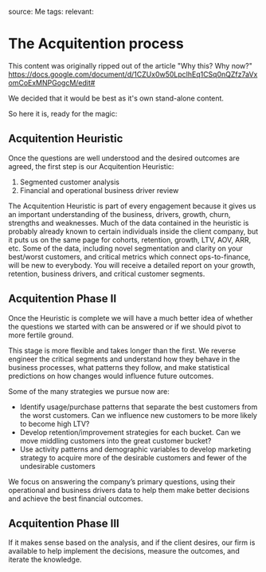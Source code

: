 source: Me
tags: 
relevant: 

# The Acquitention process

This content was originally ripped out of the article "Why this? Why now?"
https://docs.google.com/document/d/1CZUx0w50LpclhEq1CSq0nQZfz7aVxomCoExMNPGogcM/edit#

We decided that it would be best as it's own stand-alone content.

So here it is, ready for the magic:

## Acquitention Heuristic

Once the questions are well understood and the desired outcomes are agreed, the first step is our Acquitention Heuristic:
1. Segmented customer analysis
2. Financial and operational business driver review

The Acquitention Heuristic is part of every engagement because it gives us an important understanding of the business, drivers, growth, churn, strengths and weaknesses. Much of the data contained in the heuristic is probably already known to certain individuals inside the client company, but it puts us on the same page for cohorts, retention, growth, LTV, AOV, ARR, etc. Some of the data, including novel segmentation and clarity on your best/worst customers, and critical metrics which connect ops-to-finance, will be new to everybody.
You will receive a detailed report on your growth, retention, business drivers, and critical customer segments.

## Acquitention Phase II
Once the Heuristic is complete we will have a much better idea of whether the questions we started with can be answered or if we should pivot to more fertile ground.

This stage is more flexible and takes longer than the first. We reverse engineer the critical segments and understand how they behave in the business processes, what patterns they follow, and make statistical predictions on how changes would influence future outcomes.

Some of the many strategies we pursue now are:
* Identify usage/purchase patterns that separate the best customers from the worst customers. Can we influence new customers to be more likely to become high LTV?
* Develop retention/improvement strategies for each bucket. Can we move middling customers into the great customer bucket?
* Use activity patterns and demographic variables to develop marketing strategy to acquire more of the desirable customers and fewer of the undesirable customers

We focus on answering the company’s primary questions, using their operational and business drivers data to help them make better decisions and achieve the best financial outcomes.

## Acquitention Phase III
If it makes sense based on the analysis, and if the client desires, our firm is available to help implement the decisions, measure the outcomes, and iterate the knowledge.
